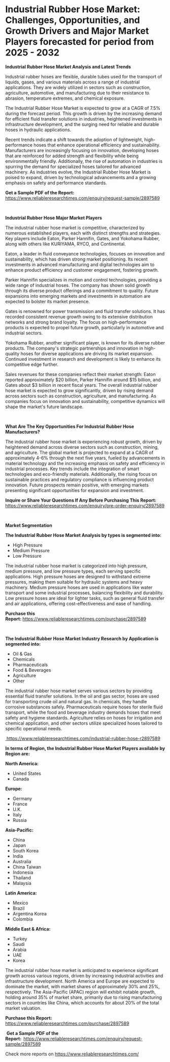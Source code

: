 <p><h1>Industrial Rubber Hose Market: Challenges, Opportunities, and Growth Drivers and Major Market Players forecasted for period from 2025 - 2032</h1></p><p><strong>Industrial Rubber Hose Market Analysis and Latest Trends</strong></p>
<p><p>Industrial rubber hoses are flexible, durable tubes used for the transport of liquids, gases, and various materials across a range of industrial applications. They are widely utilized in sectors such as construction, agriculture, automotive, and manufacturing due to their resistance to abrasion, temperature extremes, and chemical exposure. </p><p>The Industrial Rubber Hose Market is expected to grow at a CAGR of 7.5% during the forecast period. This growth is driven by the increasing demand for efficient fluid transfer solutions in industries, heightened investments in infrastructure development, and the surging need for reliable and durable hoses in hydraulic applications. </p><p>Recent trends indicate a shift towards the adoption of lightweight, high-performance hoses that enhance operational efficiency and sustainability. Manufacturers are increasingly focusing on innovation, developing hoses that are reinforced for added strength and flexibility while being environmentally friendly. Additionally, the rise of automation in industries is spurring the demand for specialized hoses tailored for advanced machinery. As industries evolve, the Industrial Rubber Hose Market is poised to expand, driven by technological advancements and a growing emphasis on safety and performance standards.</p></p>
<p><strong>Get a Sample PDF of the Report:&nbsp;</strong> <a href="https://www.reliableresearchtimes.com/enquiry/request-sample/2897589?utm_campaign=1950&utm_medium=2&utm_source=Github&utm_content=ia&utm_term=15032025&utm_id=industrial-rubber-hose">https://www.reliableresearchtimes.com/enquiry/request-sample/2897589</a></p>
<p>&nbsp;</p>
<p><strong>Industrial Rubber Hose Major Market Players</strong></p>
<p><p>The industrial rubber hose market is competitive, characterized by numerous established players, each with distinct strengths and strategies. Key players include Eaton, Parker Hannifin, Gates, and Yokohama Rubber, along with others like KURIYAMA, RYCO, and Continental.</p><p>Eaton, a leader in fluid conveyance technologies, focuses on innovation and sustainability, which has driven strong market positioning. Its recent investments in advanced manufacturing and digital technologies aim to enhance product efficiency and customer engagement, fostering growth.</p><p>Parker Hannifin specializes in motion and control technologies, providing a wide range of industrial hoses. The company has shown solid growth through its diverse product offerings and a commitment to quality. Future expansions into emerging markets and investments in automation are expected to bolster its market presence.</p><p>Gates is renowned for power transmission and fluid transfer solutions. It has recorded consistent revenue growth owing to its extensive distribution networks and strong brand loyalty. The focus on high-performance products is expected to propel future growth, particularly in automotive and industrial sectors.</p><p>Yokohama Rubber, another significant player, is known for its diverse rubber products. The company's strategic partnerships and innovation in high-quality hoses for diverse applications are driving its market expansion. Continued investment in research and development is likely to enhance its competitive edge further.</p><p>Sales revenues for these companies reflect their market strength: Eaton reported approximately $20 billion, Parker Hannifin around $15 billion, and Gates about $3 billion in recent fiscal years. The overall industrial rubber hose market is expected to grow significantly, driven by rising demand across sectors such as construction, agriculture, and manufacturing. As companies focus on innovation and sustainability, competitive dynamics will shape the market's future landscape.</p></p>
<p>&nbsp;</p>
<p><strong>What Are The Key Opportunities For Industrial Rubber Hose Manufacturers?</strong></p>
<p><p>The industrial rubber hose market is experiencing robust growth, driven by heightened demand across diverse sectors such as construction, mining, and agriculture. The global market is projected to expand at a CAGR of approximately 4-6% through the next five years, fueled by advancements in material technology and the increasing emphasis on safety and efficiency in industrial processes. Key trends include the integration of smart technologies and eco-friendly materials. Additionally, the rising focus on sustainable practices and regulatory compliance is influencing product innovation. Future prospects remain positive, with emerging markets presenting significant opportunities for expansion and investment.</p></p>
<p><strong>Inquire or Share Your Questions If Any Before Purchasing This Report:</strong> <a href="https://www.reliableresearchtimes.com/enquiry/pre-order-enquiry/2897589?utm_campaign=1950&utm_medium=2&utm_source=Github&utm_content=ia&utm_term=15032025&utm_id=industrial-rubber-hose">https://www.reliableresearchtimes.com/enquiry/pre-order-enquiry/2897589</a></p>
<p>&nbsp;</p>
<p><strong>Market Segmentation</strong></p>
<p><strong>The Industrial Rubber Hose Market Analysis by types is segmented into:</strong></p>
<p><ul><li>High Pressure</li><li>Medium Pressure</li><li>Low Pressure</li></ul></p>
<p><p>The industrial rubber hose market is categorized into high pressure, medium pressure, and low pressure types, each serving specific applications. High pressure hoses are designed to withstand extreme pressures, making them suitable for hydraulic systems and heavy machinery. Medium pressure hoses are used in applications like water transport and some industrial processes, balancing flexibility and durability. Low pressure hoses are ideal for lighter tasks, such as general fluid transfer and air applications, offering cost-effectiveness and ease of handling.</p></p>
<p><strong>Purchase this Report:&nbsp;</strong><a href="https://www.reliableresearchtimes.com/purchase/2897589?utm_campaign=1950&utm_medium=2&utm_source=Github&utm_content=ia&utm_term=15032025&utm_id=industrial-rubber-hose">https://www.reliableresearchtimes.com/purchase/2897589</a></p>
<p>&nbsp;</p>
<p><strong>The Industrial Rubber Hose Market Industry Research by Application is segmented into:</strong></p>
<p><ul><li>Oil & Gas</li><li>Chemicals</li><li>Pharmaceuticals</li><li>Food & Beverages</li><li>Agriculture</li><li>Other</li></ul></p>
<p><p>The industrial rubber hose market serves various sectors by providing essential fluid transfer solutions. In the oil and gas sector, hoses are used for transporting crude oil and natural gas. In chemicals, they handle corrosive substances safely. Pharmaceuticals require hoses for sterile fluid transport, while the food and beverage industry demands hoses that meet safety and hygiene standards. Agriculture relies on hoses for irrigation and chemical application, and other sectors utilize specialized hoses tailored to specific operational needs.</p></p>
<p><a href="https://www.reliableresearchtimes.com/industrial-rubber-hose-r2897589?utm_campaign=1950&utm_medium=2&utm_source=Github&utm_content=ia&utm_term=15032025&utm_id=industrial-rubber-hose">&nbsp;https://www.reliableresearchtimes.com/industrial-rubber-hose-r2897589</a></p>
<p><strong>In terms of Region, the Industrial Rubber Hose Market Players available by Region are:</strong></p>
<p>
    <p> <strong> North America: </strong>
        <ul>
            <li>United States</li>
            <li>Canada</li>
        </ul>
        </p> 
    <p> <strong> Europe: </strong>
        <ul>
            <li>Germany</li>
            <li>France</li>
            <li>U.K.</li>
            <li>Italy</li>
            <li>Russia</li>
        </ul>
        </p> 
    <p> <strong> Asia-Pacific: </strong>
        <ul>
            <li>China</li>
            <li>Japan</li>
            <li>South Korea</li>
            <li>India</li>
            <li>Australia</li>
            <li>China Taiwan</li>
            <li>Indonesia</li>
            <li>Thailand</li>
            <li>Malaysia</li>
        </ul>
        </p> 
    <p> <strong> Latin America: </strong>
        <ul>
            <li>Mexico</li>
            <li>Brazil</li>
            <li>Argentina Korea</li>
            <li>Colombia</li>
        </ul>
        </p> 
    <p> <strong> Middle East & Africa: </strong>
        <ul>
            <li>Turkey</li>
            <li>Saudi</li>
            <li>Arabia</li>
            <li>UAE</li>
            <li>Korea</li>
        </ul>
    </p>
    </p>
<p><p>The industrial rubber hose market is anticipated to experience significant growth across various regions, driven by increasing industrial activities and infrastructure development. North America and Europe are expected to dominate the market, with market shares of approximately 30% and 25%, respectively. The Asia-Pacific (APAC) region will exhibit notable growth, holding around 35% of market share, primarily due to rising manufacturing sectors in countries like China, which accounts for about 20% of the total market valuation.</p></p>
<p><strong>Purchase this Report: </strong><a href="https://www.reliableresearchtimes.com/purchase/2897589?utm_campaign=1950&utm_medium=2&utm_source=Github&utm_content=ia&utm_term=15032025&utm_id=industrial-rubber-hose">https://www.reliableresearchtimes.com/purchase/2897589</a></p>
<p>&nbsp;<strong>Get a Sample PDF of the Report:&nbsp;&nbsp;</strong><a href="https://www.reliableresearchtimes.com/enquiry/request-sample/2897589?utm_campaign=1950&utm_medium=2&utm_source=Github&utm_content=ia&utm_term=15032025&utm_id=industrial-rubber-hose">https://www.reliableresearchtimes.com/enquiry/request-sample/2897589</a></p>
<p><strong></strong></p>
<p>Check more reports on <a href="https://www.reliableresearchtimes.com/?utm_campaign=1950&utm_medium=2&utm_source=Github&utm_content=ia&utm_term=15032025&utm_id=industrial-rubber-hose">https://www.reliableresearchtimes.com/</a></p>